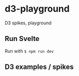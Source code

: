 # d3-playground
D3 spikes, playground

## Run Svelte
Run with ```$ npm run dev```   

## D3 examples / spikes


